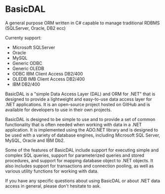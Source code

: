 # BasicDAL
A general purpose ORM written in C# capable to manage traditional RDBMS (SQLServer, Oracle, DB2 ecc)

Currenty support:

- Microsoft SQLServer
- Oracle
- MySQL
- Generic ODBC
- Generic OLEDB
- ODBC IBM Client Access DB2/400
- OLEDB IMB Client Access DB2/400
- IBM DB2/400 


BasicDAL is a "simple Data Access Layer (DAL) and ORM for .NET" that is designed to provide a lightweight and easy-to-use data access layer for .NET applications. It is an open-source project hosted on GitHub and is available for developers to use in their own projects.

BasicDAL is designed to be simple to use and to provide a set of common functionality that is often needed when working with data in a .NET application. It is implemented using the ADO.NET library and is designed to be used with a variety of database engines, including Microsoft SQL Server, MySQL, Oracle and IBM Db2.

Some of the features of BasicDAL include support for executing simple and complex SQL queries, support for parameterized queries and stored procedures, and support for mapping database object to .NET objects. It also includes support for transactions and connection pooling, as well as various utility functions for working with data.

If you have any specific questions about using BasicDAL or about .NET data access in general, please don't hesitate to ask.
